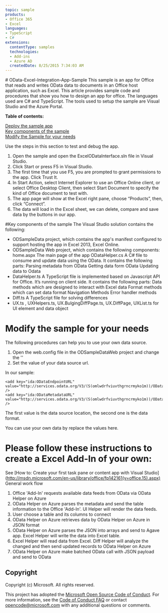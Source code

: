 ```yaml
---
topic: sample
products:
- Office 365
- Excel
languages:
- TypeScript
- C#
extensions:
  contentType: samples
  technologies:
  - Add-ins
  - Azure AD
  createdDate: 8/25/2015 7:34:03 AM
---
```

﻿# OData-Excel-Integration-App-Sample
This sample is an app for Office that reads and writes OData data to documents in an Office host application, such as Excel. This article provides sample code and procedures that show you how to design an app for office. The languages used are C# and TypeScript. The tools used to setup the sample are Visual Studio and the Azure Portal.

**Table of contents:**

[Deploy the sample app](#DeployTheSampleApp)<BR>
[Key components of the sample](#KeyComponents)<BR>
[Modify the Sample for your needs](#ModifySample)<BR>
 
<a name="DeployTheSampleApp"></a>
Use the steps in this section to test and debug the app.

1.	Open the sample and open the ExcelODataInterface.sln file in Visual Studio.
2.	Click Start or press F5 in Visual Studio.
3.	The first time that you use F5, you are prompted to grant permissions to the app. Click Trust It.
4.	In Start Action, select Internet Explorer to use an Office Online client, or select Office Desktop Client, then select Start Document to specify the kind of Office document to test with.
5.	The app page will show at the Excel right pane, choose “Products”, then, click “Connect”.
6.	The data will load in the Excel sheet, we can delete, compare and save data by the buttons in our app.
 
<a name="KeyComponents"></a>
#Key components of the sample
The Visual Studio solution contains the following:
- ODSampleData project, which contains the app's manifest configured to support hosting the app in Excel 2013, Excel Online.
- ODSampleData Web project, which contains the following components:
   home.aspx   The main page of the app
   ODataHelper.cs   A C# file to consume and update data using the OData. It contains the following parts: 
     Parsing metadata from OData
     Getting data form OData 
     Updating data to Odata 
- DataHelper.ts   A TypeScript file is implemented based on Javascript API for Office. It’s running on client side.  It contains the following parts:
   Data methods which are designed to interact with Excel data
   Format methods which can set data format
   Navigation Methods
   Error handler methods
- Diff.ts  A TypeScript file for solving differences
- UX.ts , UXHelpers.ts, UX.BulgingDiffPage.ts, UX.DiffPage, UXList.ts   for UI element and data object

<a name="ModifySample"></a>
# Modify the sample for your needs
The following procedures can help you to use your own data source.

1.	Open the web.config file in the ODSampleDataWeb project and change the '<add key="ida:ODataEndpointURL" value=" " />' 
2.	 Set the value of your data source url.

In our sample: 
 ```
<add key="ida:ODataEndpointURL"  
value="http://services.odata.org/V3/(S(omlwdrfviuvthgrncrmyko1m))/OData/OData.svc/" />
<add key="ida:ODataMetadataURL"     value="http://services.odata.org/V3/(S(omlwdrfviuvthgrncrmyko1m))/OData/OData.svc/$metadata" />
```
 The first value is the data source location, the second one is the data format.
 
You can use your own data by replace the values here.


# Please follow these instructions to create a Excel Add-In of your own:
 
See [How to: Create your first task pane or content app with Visual Studio] (http://msdn.microsoft.com/en-us/library/office/fp142161(v=office.15).aspx)
General work flow

1.	Office 'Add-In' requests available data feeds from OData via OData Helper on Azure
2.	OData Helper on Azure parses the metadata and send the table information to the Office 'Add-In'. UI Helper will render the data feeds.
3.	User choose a table and its columns to connect
4.	OData Helper on Azure retrieves data by OData Helper on Azure in JSON format
5.	OData Helper on Azure parses the JSON into arrays and send to Agave app. Excel Helper will write the data into Excel table.
6.	Excel Helper will read data from Excel. Diff Helper will analyze the changed and then send updated records to OData Helper on Azure
7.	OData Helper on Azure make batched OData call with JSON payload and send to OData

## Copyright ##

Copyright (c) Microsoft. All rights reserved.


This project has adopted the [Microsoft Open Source Code of Conduct](https://opensource.microsoft.com/codeofconduct/). For more information, see the [Code of Conduct FAQ](https://opensource.microsoft.com/codeofconduct/faq/) or contact [opencode@microsoft.com](mailto:opencode@microsoft.com) with any additional questions or comments.
